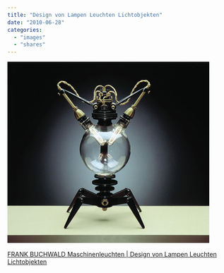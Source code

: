 ```yaml
---
title: "Design von Lampen Leuchten Lichtobjekten"
date: "2010-06-28"
categories: 
  - "images"
  - "shares"
---
```


![](images/tumblr_l4420188Kw1qz4vrlo1_500.jpg)

[FRANK BUCHWALD Maschinenleuchten | Design von Lampen Leuchten Lichtobjekten](http://www.frankbuchwald.de/serie_01.html)
